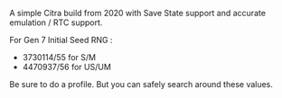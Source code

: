 A simple Citra build from 2020 with Save State support and accurate emulation / RTC support.

For Gen 7 Initial Seed RNG : 
- 3730114/55 for S/M
- 4470937/56 for US/UM

Be sure to do a profile. But you can safely search around these values.